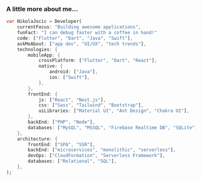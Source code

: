 

<!--
![App Screenshot](https://raw.githubusercontent.com/Nikola-developer/Nikola-developer/refs/heads/main/Brown%20Wood%20Minimalist%20Profile%20LinkedIn%20Banner.png)

# Nikola Jočić
**Mobile App Developer**

Enthusiastic software engineer focused on building fast, efficient and intuitive applications. Drawn to dynamic and innovative environments where I can leverage my talents and skills while continuing to learn and grow alongside a talented and collaborative team.

-->



### A little more about me... 
```dart
var NikolaJocic = Developer(
    currentFocus: "Building awesome applications",
    funFact: "I can debug faster with a coffee in hand!"
    code: ["Flutter", "Dart", "Java", "Swift"],
    askMeAbout: ["app dev", "UI/UX", "tech trends"],
    technologies: {
        mobileApp: {
            crossPlatform: ["Flutter", "Dart", "React"],
            native: {
                android: ["Java"],
                ios: ["Swift"],
            },
        },
        frontEnd: {
            js: ["React", "Next.js"],
            css: ["Sass", "Tailwind", "Bootstrap"],
            uiLibraries: ["Material UI", "Ant Design", "Chakra UI"],
        },
        backEnd: ["PHP", "Node"],
        databases: ["MySQL", "MSSQL", "Firebase Realtime DB", "SQLite"],
    },
    architecture: {
        frontEnd: ["SPA", "SSR"],
        backEnd: ["microservices", "monolithic", "serverless"],
        devOps: ["CloudFormation", "Serverless Framework"],
        databases: ["Relational", "SQL"],
    },
);
```


<!--
**Nikola-developer/Nikola-developer** is a ✨ _special_ ✨ repository because its `README.md` (this file) appears on your GitHub profile.

Here are some ideas to get you started:

- 🔭 I’m currently working on ...
- 🌱 I’m currently learning ...
- 👯 I’m looking to collaborate on ...
- 🤔 I’m looking for help with ...
- 💬 Ask me about ...
- 📫 How to reach me: ...
- 😄 Pronouns: ...
- ⚡ Fun fact: ...
-->
